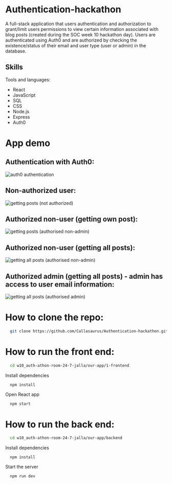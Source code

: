 # Authentication-hackathon

A full-stack application that users authentication and authorization to grant/limit users permissions to view certain information associated with blog posts (created during the SOC week 10 hackathon day). Users are authenticated using Auth0 and are authorized by checking the existence/status of their email and user type (user or admin) in the database. 

## Skills

Tools and languages:
- React
- JavaScript
- SQL
- CSS
- Node.js
- Express
- Auth0

# App demo

## Authentication with Auth0:
![auth0 authentication](https://user-images.githubusercontent.com/112335053/205508642-f007a643-cf2b-4762-b857-e3a4a9da5cfc.png)

## Non-authorized user:
![getting posts (not authorized)](https://user-images.githubusercontent.com/112335053/205508681-951f9d44-6062-4491-bdc7-e2333a416be3.png)

## Authorized non-user (getting own post):
![getting posts (authorised non-admin)](https://user-images.githubusercontent.com/112335053/205508715-3547c2f6-90d7-459f-983d-301b24f5a142.png)

## Authorized non-user (getting all posts):
![getting all posts (authorised non-admin)](https://user-images.githubusercontent.com/112335053/205508721-e7b6fd3b-5394-4613-a519-bf77d08b7c4b.png)

## Authorized admin (getting all posts) - admin has access to user email information:
![getting all posts (authorised admin)](https://user-images.githubusercontent.com/112335053/205508728-8a6366d7-6933-46c7-87df-f5cccfa79272.png)

# How to clone the repo:

```bash
  git clone https://github.com/Callasaurus/Authentication-hackathon.git
```

# How to run the front end:

```bash
  cd w10_auth-athon-room-24-7-jalla/our-app/1-frontend
```

Install dependencies

```react
  npm install
```

Open React app

```bash
  npm start
```

# How to run the back end:

```bash
  cd w10_auth-athon-room-24-7-jalla/our-app/backend
```

Install dependencies

```react
  npm install
```

Start the server

```bash
  npm run dev
```
